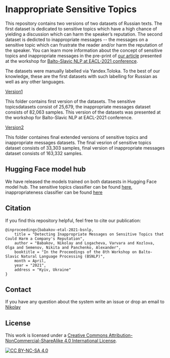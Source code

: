 # Inappropriate Sensitive Topics

This repository contains two versions of two datasets of Russian texts. 
The first dataset is dedicated to sensitive topics which have a high chance of yielding a discussion which can harm the speaker’s reputation.
The second dataset is dedicted to inappropriate messages -- the messages on a sensitive topic which can frustrate the reader and/or harm the reputation of the speaker.
You can learn more information about the concept of sensitive topics and inappropriate messages in the pre-print of [our article](https://arxiv.org/abs/2103.05345) presented at the workshop for [Balto-Slavic NLP at EACL-2021 conference](http://bsnlp.cs.helsinki.fi/).

The datasets were manually labelled via Yandex.Toloka.
To the best of our knowledge, these are the first datasets with such labelling for Russian as well as any other languages.

[Version1](https://github.com/skoltech-nlp/inappropriate-sensitive-topics/tree/main/Version1)

This folder contains first version of the datasets.  The sensitive topicsdatasets consist of 25,679,  the inappropriate messages dataset consists of 82,063 samples.
This version of the datasets was presented at the workshop for Balto-Slavic NLP at EACL-2021 conference.

[Version2](https://github.com/skoltech-nlp/inappropriate-sensitive-topics/tree/main/Version2)

This folder containes final extended versions of sensitive topics and inappropriate messages datasets.
The final vesrion of sensitive topics dataset consists of 33,303 samples, final version of inappropriate messages dataset consists of 163,332 samples.

## Hugging Face model hub

We have released the models trained on both datasests in Hugging Face model hub.
The sensitive topics classifier can be found [here](https://huggingface.co/Skoltech/russian-sensitive-topics), inappropriateness classifier can be found [here](https://huggingface.co/Skoltech/russian-inappropriate-messages)

## Citation

If you find this repository helpful, feel free to cite our publication:

```
@inproceedings{babakov-etal-2021-bsnlp,
    title = "Detecting Inappropriate Messages on Sensitive Topics that Could Harm a Company's Reputation",
    author = "Babakov, Nikolay and Logacheva, Varvara and Kozlova, Olga and Semenov, Nikita and Panchenko, Alexander",
    booktitle = "In the Proceedings of the 8th Workshop on Balto-Slavic Natural Language Processing (BSNLP)",
    month = April,
    year = "2021",
    address = "Kyiv, Ukraine"
}
```

## Contact

If you have any question about the system write an issue or drop an email to [Nikolay](mailto:N.Babakov@skoltech.ru)

## License

This work is licensed under a [Creative Commons Attribution-NonCommercial-ShareAlike 4.0 International License][cc-by-nc-sa].

[![CC BY-NC-SA 4.0][cc-by-nc-sa-image]][cc-by-nc-sa]

[cc-by-nc-sa]: http://creativecommons.org/licenses/by-nc-sa/4.0/
[cc-by-nc-sa-image]: https://i.creativecommons.org/l/by-nc-sa/4.0/88x31.png
